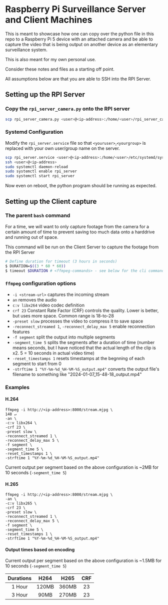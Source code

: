 # Raspberry Pi Surveillance Server and Client Machines

This is meant to showcase how one can copy over the python file in this repo to a Raspberry Pi 5 device with an attached camera and
be able to capture the video that is being output on another device as an elementary surveillance system.

This is also meant for my own personal use.

Consider these notes and files as a starting off point.

All assumptions below are that you are able to SSH into the RPI Server.

## Setting up the RPI Server

### Copy the `rpi_server_camera.py` onto the RPI server

```bash
scp rpi_server_camera.py <user>@<ip-address>:/home/<user>/rpi_server_camera.py
```

### Systemd Configuration

Modify the `rpi_server.service` file so that `<youruser>`,`<yourgroup>` is replaced with your own user/group name on the server.

```bash
scp rpi_server.service <user>@<ip-address>:/home/<user>/etc/systemd/system/rpi_server_camera.service
ssh <user>@<ip-address>
sudo systemctl daemon-reload
sudo systemctl enable rpi_server
sudo systemctl start rpi_server
```

Now even on reboot, the python program should be running as expected.

## Setting up the Client capture

### The parent `bash` command

For a time, we will want to only capture footage from the camera for a certain amount of time to prevent saving too much data onto a harddrive and running out of space.

This command will be run on the Client Server to capture the footage from the RPI Server

```bash
# Define duration for timeout (3 hours in seconds)
$ DURATION=$((3 * 60 * 60))
$ timeout $DURATION # <ffmpeg-commands> - see below for the cli command string to implement
```

### `ffmpeg` configuration options

- `-i <stream-url>` captures the incoming stream
- `an` removes the audio
- `c:v libx264` video codec definition
- `crf 23` Constant Rate Factor (CRF) controls the quality. Lower is better, but uses more space. Common range is 18-to-28
- `-preset slow` processes the video to compress it to save space
- `-reconnect_streamed 1`, `-reconnect_delay_max 5` enable reconnection features
- `-f segment` split the output into multiple segments
- `-segment_time 5` splits the segments after a duration of time (number means seconds, but I have noticed that the actual length of the clip is x2. 5 = 10 seconds in actual video time)
- `-reset_timestamps 1` resets timestamps at the begnning of each segment to start from 0
- `-strftime 1 "%Y-%m-%d_%H-%M-%S_output.mp4"` converts the output file's filename to something like "2024-01-07_15-48-18_output.mp4"

### Examples

#### H.264

```
ffmpeg -i http://<ip-address>:8000/stream.mjpg \                                              148 ↵
-an \
-c:v libx264 \
-crf 23 \
-preset slow \
-reconnect_streamed 1 \
-reconnect_delay_max 5 \
-f segment \
-segment_time 5 \
-reset_timestamps 1 \
-strftime 1 "%Y-%m-%d_%H-%M-%S_output.mp4"
```

Current output per segment based on the above configuration is ~2MB for 10 seconds (`-segment_time 5`)

#### H.265

```
ffmpeg -i http://<ip-address>:8000/stream.mjpg \
-an \
-c:v libx265 \
-crf 23 \
-preset slow \
-reconnect_streamed 1 \
-reconnect_delay_max 5 \
-f segment \
-segment_time 5 \
-reset_timestamps 1 \
-strftime 1 "%Y-%m-%d_%H-%M-%S_output.mp4"
```

#### Output times based on encoding

Current output per segment based on the above configuration is ~1.5MB for 10 seconds (`-segment_time 5`)

| Durations | H264  | H265  | CRF |
| :-------: | :---: | :---: | :-: |
|  1 Hour   | 120MB | 360MB | 23  |
|  3 Hour   | 90MB  | 270MB | 23  |
